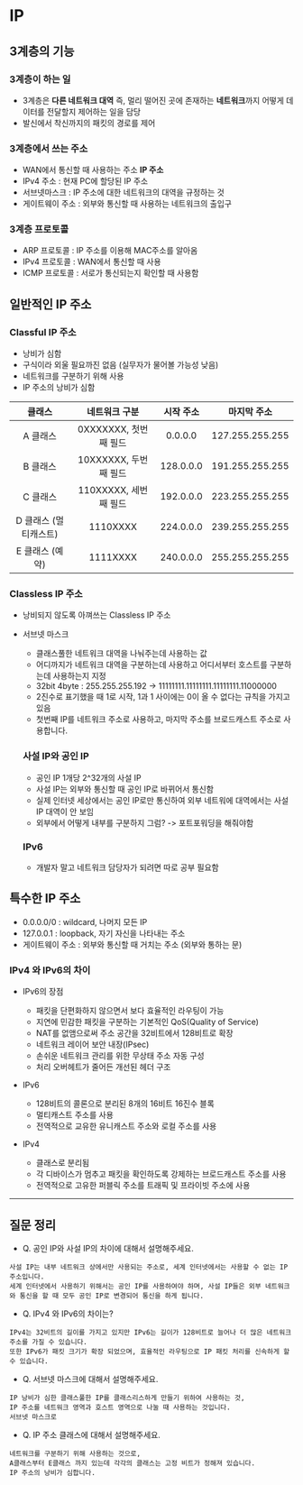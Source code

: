 # IP

## 3계층의 기능

### 3계층이 하는 일

- 3계층은 **다른 네트워크 대역** 즉, 멀리 떨어진 곳에 존재하는 **네트워크**까지 어떻게 데이터를 전달할지 제어하는 일을 담당
- 발신에서 착신까지의 패킷의 경로를 제어

### 3계층에서 쓰는 주소

- WAN에서 통신할 때 사용하는 주소 **IP 주소**
- IPv4 주소 : 현재 PC에 할당된 IP 주소
- 서브넷마스크 : IP 주소에 대한 네트워크의 대역을 규정하는 것
- 게이트웨이 주소 : 외부와 통신할 때 사용하는 네트워크의 출입구

### 3계층 프로토콜

- ARP 프로토콜 : IP 주소를 이용해 MAC주소를 알아옴
- IPv4 프로토콜 : WAN에서 통신할 때 사용
- ICMP 프로토콜 : 서로가 통신되는지 확인할 때 사용함

## 일반적인 IP 주소

### Classful IP 주소

- 낭비가 심함
- 구식이라 외울 필요까진 없음 (실무자가 물어볼 가능성 낮음)
- 네트워크를 구분하기 위해 사용
- IP 주소의 낭비가 심함

|        클래스         |     네트워크 구분     | 시작 주소 |   마지막 주소   |
| :-------------------: | :-------------------: | :-------: | :-------------: |
|       A 클래스        | 0XXXXXXX, 첫번째 필드 |  0.0.0.0  | 127.255.255.255 |
|       B 클래스        | 10XXXXXX, 두번째 필드 | 128.0.0.0 | 191.255.255.255 |
|       C 클래스        | 110XXXXX, 세번째 필드 | 192.0.0.0 | 223.255.255.255 |
| D 클래스 (멀티캐스트) |       1110XXXX        | 224.0.0.0 | 239.255.255.255 |
|    E 클래스 (예약)    |       1111XXXX        | 240.0.0.0 | 255.255.255.255 |

### Classless IP 주소

- 낭비되지 않도록 아껴쓰는 Classless IP 주소
- 서브넷 마스크

  - 클래스풀한 네트워크 대역을 나눠주는데 사용하는 값
  - 어디까지가 네트워크 대역을 구분하는데 사용하고 어디서부터 호스트를 구분하는데 사용하는지 지정
  - 32bit 4byte : 255.255.255.192 -> 11111111.11111111.11111111.11000000
  - 2진수로 표기했을 때 1로 시작, 1과 1 사이에는 0이 올 수 없다는 규칙을 가지고 있음
  - 첫번째 IP를 네트워크 주소로 사용하고, 마지막 주소를 브로드캐스트 주소로 사용합니다.

  ### 사설 IP와 공인 IP

  - 공인 IP 1개당 2^32개의 사설 IP
  - 사설 IP는 외부와 통신할 때 공인 IP로 바뀌어서 통신함
  - 실제 인터넷 세상에서는 공인 IP로만 통신하여 외부 네트워에 대역에서는 사설 IP 대역이 안 보임
  - 외부에서 어떻게 내부를 구분하지 그럼? -> 포트포워딩을 해줘야함

  ### IPv6

  - 개발자 말고 네트워크 담당자가 되려면 따로 공부 필요함

## 특수한 IP 주소

- 0.0.0.0/0 : wildcard, 나머지 모든 IP
- 127.0.0.1 : loopback, 자기 자신을 나타내는 주소
- 게이트웨이 주소 : 외부와 통신할 때 거치는 주소 (외부와 통하는 문)

### IPv4 와 IPv6의 차이

- IPv6의 장점

  - 패킷을 단편화하지 않으면서 보다 효율적인 라우팅이 가능
  - 지연에 민감한 패킷을 구분하는 기본적인 QoS(Quality of Service)
  - NAT를 없앰으로써 주소 공간을 32비트에서 128비트로 확장
  - 네트워크 레이어 보안 내장(IPsec)
  - 손쉬운 네트워크 관리를 위한 무상태 주소 자동 구성
  - 처리 오버헤트가 줄어든 개선된 헤더 구조

- IPv6

  - 128비트의 콜론으로 분리된 8개의 16비트 16진수 블록
  - 멀티캐스트 주소를 사용
  - 전역적으로 교유한 유니캐스트 주소와 로컬 주소를 사용

- IPv4
  - 클래스로 분리됨
  - 각 디바이스가 멈추고 패킷을 확인하도록 강제하는 브로드캐스트 주소를 사용
  - 전역적으로 고유한 퍼블릭 주소를 트래픽 및 프라이빗 주소에 사용

---

## 질문 정리

- Q. 공인 IP와 사설 IP의 차이에 대해서 설명해주세요.

```
사설 IP는 내부 네트워크 상에서만 사용되는 주소로, 세계 인터넷에서는 사용할 수 없는 IP 주소입니다.
세계 인터넷에서 사용하기 위해서는 공인 IP를 사용하여야 하며, 사설 IP들은 외부 네트워크와 통신을 할 때 모두 공인 IP로 변경되어 통신을 하게 됩니다.
```

- Q. IPv4 와 IPv6의 차이는?

```
IPv4는 32비트의 길이를 가지고 있지만 IPv6는 길이가 128비트로 늘어나 더 많은 네트워크 주소를 가질 수 있습니다.
또한 IPv6가 패킷 크기가 확장 되었으며, 효율적인 라우팅으로 IP 패킷 처리를 신속하게 할 수 있습니다.
```

- Q. 서브넷 마스크에 대해서 설명해주세요.

```
IP 낭비가 심한 클래스풀한 IP를 클래스리스하게 만들기 위하여 사용하는 것,
IP 주소를 네트워크 영역과 호스트 영역으로 나눌 때 사용하는 것입니다.
서브넷 마스크로
```

- Q. IP 주소 클래스에 대해서 설명해주세요.

```
네트워크를 구분하기 위해 사용하는 것으로,
A클래스부터 E클래스 까지 있는데 각각의 클래스는 고정 비트가 정해져 있습니다.
IP 주소의 낭비가 심합니다.
```
